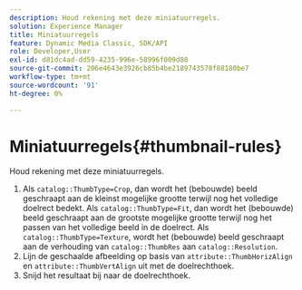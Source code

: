 ```yaml
---
description: Houd rekening met deze miniatuurregels.
solution: Experience Manager
title: Miniatuurregels
feature: Dynamic Media Classic, SDK/API
role: Developer,User
exl-id: d81dc4ad-dd59-4235-996e-58996f009d88
source-git-commit: 206e4643e3926cb85b4be2189743578f88180be7
workflow-type: tm+mt
source-wordcount: '91'
ht-degree: 0%

---
```


# Miniatuurregels{#thumbnail-rules}

Houd rekening met deze miniatuurregels.

1. Als `catalog::ThumbType=Crop`, dan wordt het (bebouwde) beeld geschraapt aan de kleinst mogelijke grootte terwijl nog het volledige doelrect bedekt. Als `catalog::ThumbType=Fit`, dan wordt het (bebouwde) beeld geschraapt aan de grootste mogelijke grootte terwijl nog het passen van het volledige beeld in de doelrect. Als `catalog::ThumbType=Texture`, wordt het (bebouwde) beeld geschraapt aan de verhouding van `catalog::ThumbRes` aan `catalog::Resolution`.
1. Lijn de geschaalde afbeelding op basis van `attribute::ThumbHorizAlign` en `attribute::ThumbVertAlign` uit met de doelrechthoek.
1. Snijd het resultaat bij naar de doelrechthoek.
